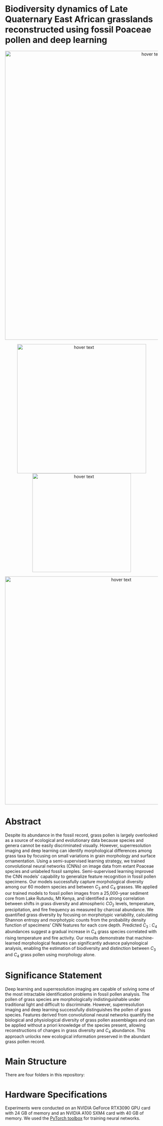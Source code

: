 # Biodiversity dynamics of Late Quaternary East African grasslands reconstructed using fossil Poaceae pollen and deep learning 

<p align="center">
  <img src="https://github.com/madaime2/Pollen_Biodiversity_Reconstruction/blob/main/Grass_Project_Figures/Fig1_Grass_Pollen_Project.png" width="950" title="hover text">
</p>

<p align="center">
  <img src="https://github.com/madaime2/Pollen_Biodiversity_Reconstruction/blob/main/Grass_Project_Figures/Fig2_Grass_Pollen_Project.png" width="425" title="hover text">
  <img src="https://github.com/madaime2/Pollen_Biodiversity_Reconstruction/blob/main/Grass_Project_Figures/Fig4_Grass_Pollen_Project.png" width="325" title="hover text">
</p>

<p align="center">
  <img src="https://github.com/madaime2/Pollen_Biodiversity_Reconstruction/blob/main/Grass_Project_Figures/Fig3_Grass_Pollen_Project.png" width="750" title="hover text">
</p>
  

# Abstract
Despite its abundance in the fossil record, grass pollen is largely overlooked as a source of ecological and evolutionary data because species and genera cannot be easily discriminated visually. However, superresolution imaging and deep learning can identify morphological differences among grass taxa by focusing on small variations in grain morphology and surface ornamentation. Using a semi-supervised learning strategy, we trained convolutional neural networks (CNNs) on image data from extant Poaceae species and unlabeled fossil samples. Semi-supervised learning improved the CNN models' capability to generalize feature recognition in fossil pollen specimens. Our models successfully capture morphological diversity among our 60 modern species and between $C_3$ and $C_4$ grasses. We applied our trained models to fossil pollen images from a 25,000-year sediment core from Lake Rutundu, Mt Kenya, and identified a strong correlation between shifts in grass diversity and atmospheric $CO_2$ levels, temperature, precipitation, and fire frequency as measured by charcoal abundance. We quantified grass diversity by focusing on morphotypic variability, calculating Shannon entropy and morphotypic counts from the probability density function of specimens’ CNN features for each core depth. Predicted $C_3$ : $C_4$ abundances suggest a gradual increase in $C_4$ grass species correlated with rising temperature and fire activity. Our results demonstrate that machine-learned morphological features can significantly advance palynological analysis, enabling the estimation of biodiversity and distinction between $C_3$ and $C_4$ grass pollen using morphology alone.

# Significance Statement 
Deep learning and superresolution imaging are capable of solving some of the most intractable identification problems in fossil pollen analysis. The pollen of grass species are morphologically indistinguishable under traditional light and difficult to discriminate. However, superresolution imaging and deep learning successfully distinguishes the pollen of grass species. Features derived from convolutional neural networks quantify the biological and physiological diversity of grass pollen assemblages and can be applied without a priori knowledge of the species present, allowing reconstructions of changes in grass diversity and $C_4$ abundance. This approach unlocks new ecological information preserved in the abundant grass pollen record.

# Main Structure 
There are four folders in this repository:

# Hardware Specifications
Experiments were conducted on an NVIDIA GeForce RTX3090 GPU card with 24 GB of memory and an NVIDIA A100 SXM4 card with 40 GB of memory. We used the [PyTorch toolbox](https://pytorch.org/) for training neural networks.

